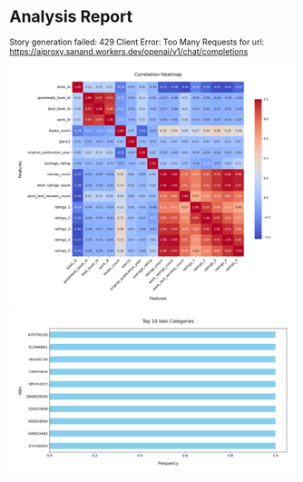 # Analysis Report

Story generation failed: 429 Client Error: Too Many Requests for url: https://aiproxy.sanand.workers.dev/openai/v1/chat/completions

![Chart](./goodreads_heatmap.png)
![Chart](./goodreads_barplot.png)
